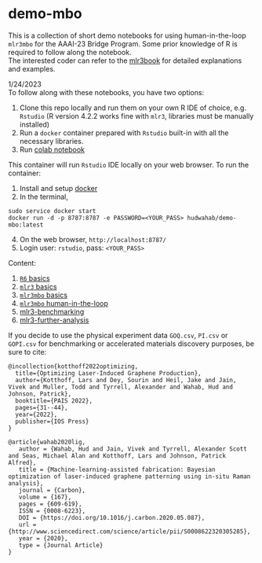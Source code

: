 # demo-mbo

This is a collection of short demo notebooks for using human-in-the-loop `mlr3mbo` for the AAAI-23 Bridge Program.
Some prior knowledge of R is required to follow along the notebook.   
The interested coder can refer to the [mlr3book](https://mlr3book.mlr-org.com/) for detailed explanations and examples.

1/24/2023  
To follow along with these notebooks, you have two options:
1. Clone this repo locally and run them on your own R IDE of choice, e.g. `Rstudio`
(R version 4.2.2 works fine with `mlr3`, libraries must be manually installed)
2. Run a `docker` container prepared with `Rstudio` built-in with all the necessary libraries.
3. Run [colab notebook]("https://colab.research.google.com/drive/1n5X1u3renfF2JEAwo9SYLu4gzhhV3Tht?usp=sharing")

This container will run `Rstudio` IDE locally on your web browser. To run the container:

1. Install and setup [docker](https://docs.docker.com/get-docker/)
2. In the terminal, 
  ```
  sudo service docker start
  docker run -d -p 8787:8787 -e PASSWORD=<YOUR_PASS> hudwahab/demo-mbo:latest
  ```
4. On the web browser, `http://localhost:8787/`
5. Login user: `rstudio`, pass: `<YOUR_PASS>`

Content:

1.  [`R6` basics](r6-basics.Rmd)
2. [`mlr3` basics](mlr3-basics.Rmd)
3. [`mlr3mbo` basics](mlr3mbo-basics.Rmd)
4. [`mlr3mbo` human-in-the-loop](mlr3mbo-human-in-the-loop.Rmd)
5. [mlr3-benchmarking](mlr3-benchmarking.Rmd)
6. [mlr3-further-analysis](mlr3-further-analysis.Rmd)

If you decide to use the physical experiment data `GOQ.csv`, `PI.csv` or `GOPI.csv` for benchmarking or accelerated materials discovery purposes, be sure to cite:
```
@incollection{kotthoff2022optimizing,
  title={Optimizing Laser-Induced Graphene Production},
  author={Kotthoff, Lars and Dey, Sourin and Heil, Jake and Jain, Vivek and Muller, Todd and Tyrrell, Alexander and Wahab, Hud and Johnson, Patrick},
  booktitle={PAIS 2022},
  pages={31--44},
  year={2022},
  publisher={IOS Press}
}

@article{wahab2020lig,
   author = {Wahab, Hud and Jain, Vivek and Tyrrell, Alexander Scott and Seas, Michael Alan and Kotthoff, Lars and Johnson, Patrick Alfred},
   title = {Machine-learning-assisted fabrication: Bayesian optimization of laser-induced graphene patterning using in-situ Raman analysis},
   journal = {Carbon},
   volume = {167},
   pages = {609-619},
   ISSN = {0008-6223},
   DOI = {https://doi.org/10.1016/j.carbon.2020.05.087},
   url = {http://www.sciencedirect.com/science/article/pii/S0008622320305285},
   year = {2020},
   type = {Journal Article}
}
```
